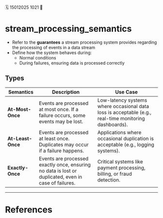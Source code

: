🗓️ 15012025 1021
📎

# stream_processing_semantics
- Refer to the **guarantees** a stream processing system provides regarding the processing of events in a data stream
- Define how the system behaves during:
	- Normal conditions 
	- During failures, ensuring data is processed correctly

## Types

| **Semantics**     | **Description**                                                                                      | **Use Case**                                                                                          |
| ----------------- | ---------------------------------------------------------------------------------------------------- | ----------------------------------------------------------------------------------------------------- |
| **At-Most-Once**  | Events are processed at most once. If a failure occurs, some events may be lost.                     | Low-latency systems where occasional data loss is acceptable (e.g., real-time monitoring dashboards). |
| **At-Least-Once** | Events are processed at least once. Duplicates may occur if a failure happens.                       | Applications where occasional duplication is acceptable (e.g., logging systems).                      |
| **Exactly-Once**  | Events are processed exactly once, ensuring no data is lost or duplicated, even in case of failures. | Critical systems like payment processing, billing, or fraud detection.                                |

---

# References
